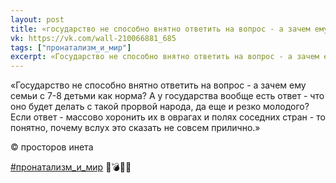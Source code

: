 ```yaml
---
layout: post
title: «государство не способно внятно ответить на вопрос - а зачем ему семьи с 7-8 детьми как норма? а у государства вообще есть ответ - что оно будет делать с такой прорвой народа, да еще и резко молодого? если ответ - массово хоронить их в оврагах и полях соседних стран - то понятно, почему вслух это сказать не совсем прилично.»
vk: https://vk.com/wall-210066881_685
tags: ["пронатализм_и_мир"]
excerpt: «Государство не способно внятно ответить на вопрос - а зачем ему семьи с 7-8 детьми как норма? А у государства вообще есть ответ - что оно будет делать с такой прорвой народа, да еще и резко молодого? Если ответ - массово хоронить их в оврагах и полях соседних стран - то понятно, почему вслух это сказать не совсем прилично.»
---
```

«Государство не способно внятно ответить на вопрос - а зачем ему семьи с 7-8 детьми как норма? А у государства вообще есть ответ - что оно будет делать с такой прорвой народа, да еще и резко молодого? Если ответ - массово хоронить их в оврагах и полях соседних стран - то понятно, почему вслух это сказать не совсем прилично.»

© просторов инета

[#пронатализм_и_мир](tags.html#пронатализм_и_мир) 👶💣👶💥